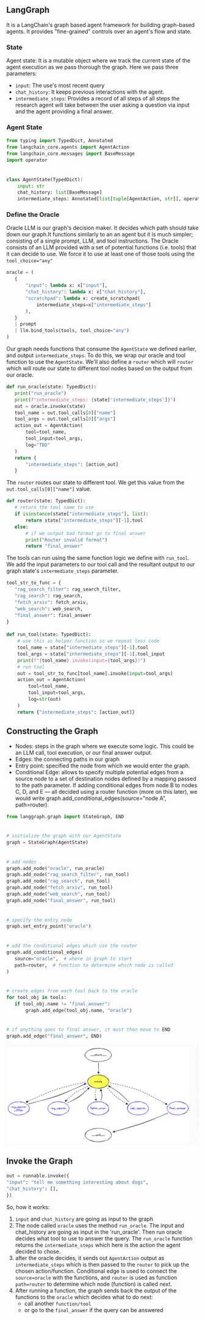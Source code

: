 ## LangGraph

It is a LangChain's graph based agent 
framework for building graph-based agents. It provides
"fine-grained" controls over an agent's flow and state.

### State
Agent state: It is a mutable object where we track the
current state of the agent execution as we pass
thorough the graph. Here we pass three parameters:

* `input`: The use's most recent query
* `chat_history`: It keeps previous interactions with the agent.
* `intermediate_steps`: Provides a record of all steps of all steps the research agent will take between the user asking 
a question via input and the agent providing a final answer. 

### Agent State

```python
from typing import TypedDict, Annotated
from langchain_core.agents import AgentAction
from langchain_core.messages import BaseMessage
import operator


class AgentState(TypedDict):
    input: str
    chat_history: list[BaseMessage]
    intermediate_steps: Annotated[list[tuple[AgentAction, str]], operator.add]
```



### Define the Oracle

Oracle LLM is our graph's decision maker. It decides which path
should take down our graph.It functions similarly to an 
an agent but it is much simpler; consisting of a single 
prompt, LLM, and tool instructions. The Oracle consists of an 
LLM provided with a set of potential functions (i.e. tools)
that it can decide to use. We force it to use at least one 
of those tools using the `tool_choice="any"`

```python
oracle = (
   {
       "input": lambda x: x["input"],
       "chat_history": lambda x: x["chat_history"],
       "scratchpad": lambda x: create_scratchpad(
           intermediate_steps=x["intermediate_steps"]
       ),
   }
   | prompt
   | llm.bind_tools(tools, tool_choice="any")
)
```

Our graph needs functions that consume the `AgentState` we defined earlier,
and output `intermediate_steps`. To do this, we wrap our oracle and tool
function to use the `AgentState`. We'll also define a `router` which will 
`router` which will route our state to different tool nodes based on the 
output from our oracle. 

```python
def run_oracle(state: TypedDict):
   print("run_oracle")
   print(f"intermediate_steps: {state['intermediate_steps']}")
   out = oracle.invoke(state)
   tool_name = out.tool_calls[0]["name"]
   tool_args = out.tool_calls[0]["args"]
   action_out = AgentAction(
       tool=tool_name,
       tool_input=tool_args,
       log="TBD"
   )
   return {
       "intermediate_steps": [action_out]
   }
```

The `router` routes our state to different tool. We get this
value from the `out.tool_calls[0]["name"]` value.

```python
def router(state: TypedDict):
   # return the tool name to use
   if isinstance(state["intermediate_steps"], list):
       return state["intermediate_steps"][-1].tool
   else:
       # if we output bad format go to final answer
       print("Router invalid format")
       return "final_answer"
```

The tools can run using the same function logic we define
with `run_tool`. We add the input parameters to our tool
call and the resultant output to our graph state's 
`intermediate_steps` parameter.

```python
tool_str_to_func = {
   "rag_search_filter": rag_search_filter,
   "rag_search": rag_search,
   "fetch_arxiv": fetch_arxiv,
   "web_search": web_search,
   "final_answer": final_answer
}

def run_tool(state: TypedDict):
    # use this as helper function so we repeat less code
    tool_name = state["intermediate_steps"][-1].tool
    tool_args = state["intermediate_steps"][-1].tool_input
    print(f"{tool_name}.invoke(input={tool_args})")
    # run tool
    out = tool_str_to_func[tool_name].invoke(input=tool_args)
    action_out = AgentAction(
        tool=tool_name,
        tool_input=tool_args,
        log=str(out)
    )
    return {"intermediate_steps": [action_out]}
```

## Constructing the Graph

* Nodes: steps in the graph where we execute some logic. 
This could be an LLM call, tool execution, or our final answer output.
* Edges: the connecting paths in our graph
* Entry point: specified the node from which we would enter the graph.
* Conditional Edge: allows to specify multiple potential edges from
a source node to a set of destination nodes defined by a mapping 
passed to the path parameter. If adding conditional edges from node B 
to nodes C, D, and E — all decided using a router function (more on this later), 
we would write graph.add_conditional_edges(source="node A", path=router).

```python
from langgraph.graph import StateGraph, END


# initialize the graph with our AgentState
graph = StateGraph(AgentState)


# add nodes
graph.add_node("oracle", run_oracle)
graph.add_node("rag_search_filter", run_tool)
graph.add_node("rag_search", run_tool)
graph.add_node("fetch_arxiv", run_tool)
graph.add_node("web_search", run_tool)
graph.add_node("final_answer", run_tool)


# specify the entry node
graph.set_entry_point("oracle")


# add the conditional edges which use the router
graph.add_conditional_edges(
   source="oracle",  # where in graph to start
   path=router,  # function to determine which node is called
)


# create edges from each tool back to the oracle
for tool_obj in tools:
   if tool_obj.name != "final_answer":
       graph.add_edge(tool_obj.name, "oracle")


# if anything goes to final answer, it must then move to END
graph.add_edge("final_answer", END)
```

![Alt text](pictures/search_graph.png)


## Invoke the Graph
```python
out = runnable.invoke({
"input": "tell me something interesting about dogs",
"chat_history": [],
})
```


So, how it works:

1) `input` and `chat_history` are going as input to the graph
2) The node called `oracle` uses the method `run_oracle`. The input and chat_history
are going as input in the 'run_oracle'. Then run oracle decides what tool
to use to answer the query.
The `run_oracle` function returns the `intermediate_steps` which here is the 
action the agent decided to chose.
3) after the oracle decides, it sends out `AgentAction` output as `intermediate_steps` which 
is then passed to the `router` to pick up the chosen action/function. Conditional
edge is used to connect the `source=oracle` with the functions, and `router` is
used as function `path=router` to determine which node (function) is called next.
4) After running a function, the graph sends back the output of the functions to the
`oracle` which decides what to do next:
     * call another `function/tool`
     * or go to the `final_answer` if the query can be answered
